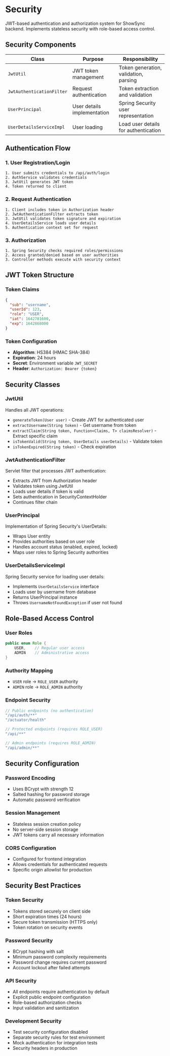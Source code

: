 # Security

JWT-based authentication and authorization system for ShowSync backend. Implements stateless security with role-based access control.

## Security Components

| Class | Purpose | Responsibility |
|-------|---------|----------------|
| `JwtUtil` | JWT token management | Token generation, validation, parsing |
| `JwtAuthenticationFilter` | Request authentication | Token extraction and validation |
| `UserPrincipal` | User details implementation | Spring Security user representation |
| `UserDetailsServiceImpl` | User loading | Load user details for authentication |

## Authentication Flow

### 1. User Registration/Login
```
1. User submits credentials to /api/auth/login
2. AuthService validates credentials
3. JwtUtil generates JWT token
4. Token returned to client
```

### 2. Request Authentication
```
1. Client includes token in Authorization header
2. JwtAuthenticationFilter extracts token
3. JwtUtil validates token signature and expiration
4. UserDetailsService loads user details
5. Authentication context set for request
```

### 3. Authorization
```
1. Spring Security checks required roles/permissions
2. Access granted/denied based on user authorities
3. Controller methods execute with security context
```

## JWT Token Structure

### Token Claims
```json
{
  "sub": "username",
  "userId": 123,
  "role": "USER",
  "iat": 1642781600,
  "exp": 1642868000
}
```

### Token Configuration
- **Algorithm**: HS384 (HMAC SHA-384)
- **Expiration**: 24 hours
- **Secret**: Environment variable `JWT_SECRET`
- **Header**: `Authorization: Bearer {token}`

## Security Classes

### JwtUtil
Handles all JWT operations:
- `generateToken(User user)` - Create JWT for authenticated user
- `extractUsername(String token)` - Get username from token
- `extractClaim(String token, Function<Claims, T> claimsResolver)` - Extract specific claim
- `isTokenValid(String token, UserDetails userDetails)` - Validate token
- `isTokenExpired(String token)` - Check expiration

### JwtAuthenticationFilter
Servlet filter that processes JWT authentication:
- Extracts JWT from Authorization header
- Validates token using JwtUtil
- Loads user details if token is valid
- Sets authentication in SecurityContextHolder
- Continues filter chain

### UserPrincipal
Implementation of Spring Security's UserDetails:
- Wraps User entity
- Provides authorities based on user role
- Handles account status (enabled, expired, locked)
- Maps user roles to Spring Security authorities

### UserDetailsServiceImpl
Spring Security service for loading user details:
- Implements `UserDetailsService` interface
- Loads user by username from database
- Returns UserPrincipal instance
- Throws `UsernameNotFoundException` if user not found

## Role-Based Access Control

### User Roles
```java
public enum Role {
    USER,    // Regular user access
    ADMIN    // Administrative access
}
```

### Authority Mapping
- `USER` role → `ROLE_USER` authority
- `ADMIN` role → `ROLE_ADMIN` authority

### Endpoint Security
```java
// Public endpoints (no authentication)
"/api/auth/**"
"/actuator/health"

// Protected endpoints (requires ROLE_USER)
"/api/**"

// Admin endpoints (requires ROLE_ADMIN)
"/api/admin/**"
```

## Security Configuration

### Password Encoding
- Uses BCrypt with strength 12
- Salted hashing for password storage
- Automatic password verification

### Session Management
- Stateless session creation policy
- No server-side session storage
- JWT tokens carry all necessary information

### CORS Configuration
- Configured for frontend integration
- Allows credentials for authenticated requests
- Specific origin allowlist for production

## Security Best Practices

### Token Security
- Tokens stored securely on client side
- Short expiration times (24 hours)
- Secure token transmission (HTTPS only)
- Token rotation on security events

### Password Security
- BCrypt hashing with salt
- Minimum password complexity requirements
- Password change requires current password
- Account lockout after failed attempts

### API Security
- All endpoints require authentication by default
- Explicit public endpoint configuration
- Role-based authorization checks
- Input validation and sanitization

### Development Security
- Test security configuration disabled
- Separate security rules for test environment
- Mock authentication for integration tests
- Security headers in production 